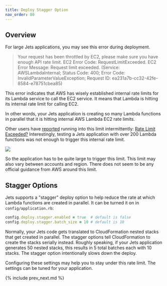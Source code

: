 ```yaml
---
title: Deploy Stagger Option
nav_order: 80
---
```


## Overview

For large Jets applications, you may see this error during deployment.

> Your request has been throttled by EC2, please make sure you have enough API rate limit. EC2 Error Code: RequestLimitExceeded. EC2 Error Message: Request limit exceeded. (Service: AWSLambdaInternal; Status Code: 400; Error Code: InvalidParameterValueException; Request ID: ea231a7b-cc32-42fe-8584-e78751cbea85)

This error indicates that AWS has wisely established internal rate limits for its Lambda service to call the EC2 service. It means that Lambda is hitting its internal rate limit for calling EC2.

In other words, your Jets application is creating so many Lambda functions in parallel that it is hitting internal AWS Lambda EC2 rate limits.

Other users have [reported](https://forums.aws.amazon.com/thread.jspa?threadID=240384) running into this limit intermittently: [Rate Limit Exceeded?](https://community.rubyonjets.com/t/rate-limit-exceeded/257)  Interestingly, testing a Jets application with over 200 Lambda functions was not enough to trigger this internal rate limit.

![](/img/docs/extras/deploy-stagger-lambda-functions.png)

So the application has to be quite large to trigger this limit.  This limit may also vary between accounts and region.  There does not seem to be any official guidance from AWS around this limit.

## Stagger Options

Jets supports a "stagger" deploy option to help reduce the rate at which Lambda functions are created in parallel.  It can be turned it on in `config/application.rb`:

```ruby
config.deploy.stagger.enabled = true  # default is false
config.deploy.stagger.batch_size = 10 # default is 10
```

Normally, your Jets code gets translated to CloudFormation nested stacks that get created in parallel.  The stagger options tell CloudFormation to create the stacks serially instead.  Roughly speaking, if your Jets application generates 50 nested stacks, this results in 5 total batches each with 10 stacks. The stagger option intentionally slows down the deploy.

Configuring these settings may help you to stay under this rate limit.  The settings can be tuned for your application.

{% include prev_next.md %}